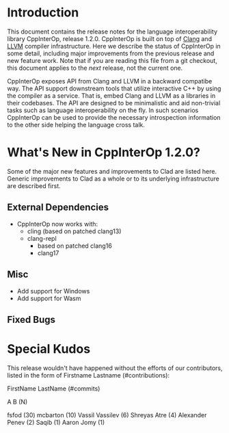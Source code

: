 Introduction
============

This document contains the release notes for the language interoperability
library CppInterOp, release 1.2.0. CppInterOp is built on top of
[Clang](http://clang.llvm.org) and [LLVM](http://llvm.org>) compiler
infrastructure. Here we describe the status of CppInterOp in some detail,
including major improvements from the previous release and new feature work.
Note that if you are reading this file from a git checkout, this document
applies to the *next* release, not the current one.

CppInterOp exposes API from Clang and LLVM in a backward compatibe way. The API
support downstream tools that utilize interactive C++ by using the compiler as
a service. That is, embed Clang and LLVM as a libraries in their codebases. The
API are designed to be minimalistic and aid non-trivial tasks such as language
interoperability on the fly. In such scenarios CppInterOp can be used to provide
the necessary introspection information to the other side helping the language
cross talk.


What's New in CppInterOp 1.2.0?
=============================

Some of the major new features and improvements to Clad are listed here. Generic
improvements to Clad as a whole or to its underlying infrastructure are
described first.

External Dependencies
---------------------

* CppInterOp now works with:
  * cling (based on patched clang13)
  * clang-repl
    * based on patched clang16
    * clang17


Misc
----

* Add support for Windows
* Add support for Wasm


Fixed Bugs
----------

Special Kudos
=============

This release wouldn't have happened without the efforts of our contributors,
listed in the form of Firstname Lastname (#contributions):

FirstName LastName (#commits)

A B (N)

fsfod (30)
mcbarton (10)
Vassil Vassilev (6)
Shreyas Atre (4)
Alexander Penev (2)
Saqib (1)
Aaron  Jomy (1)

